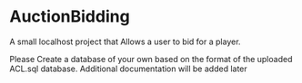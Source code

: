 # AuctionBidding
A small localhost project that Allows a user to bid for a player.


Please Create a database of your own based on the format of the uploaded ACL.sql database. Additional documentation will be added later
